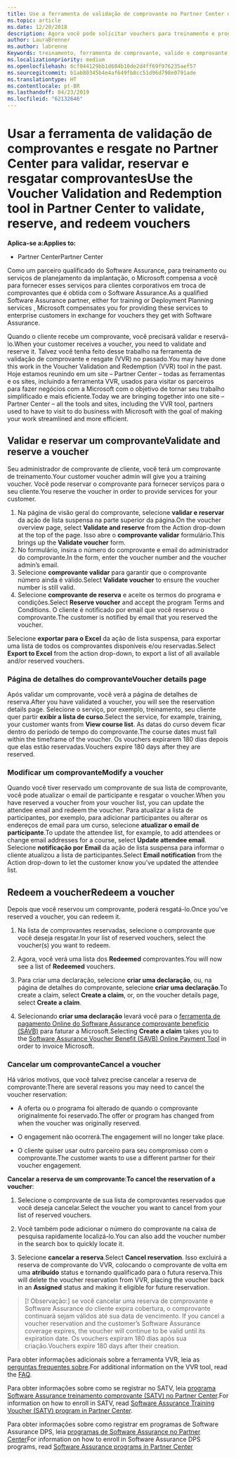 ```yaml
---
title: Use a ferramenta de validação de comprovante no Partner Center de comprovantes de treinamento e outros | Partner Center
ms.topic: article
ms.date: 12/20/2018
description: Agora você pode solicitar vouchers para treinamento e programas de garantia de software no Partner Center
author: LauraBrenner
ms.author: labrenne
Keywords: treinamento, ferramenta de comprovante, valide o comprovante, declarações de garantia de software, DPS, SATV
ms.localizationpriority: medium
ms.openlocfilehash: 6cf844129bb1d684b10de2d4ff69f976235aef57
ms.sourcegitcommit: b1ab80345b4e4af649fb8cc51d96d798e0791ade
ms.translationtype: HT
ms.contentlocale: pt-BR
ms.lasthandoff: 04/23/2019
ms.locfileid: "62132646"
---
```

# <a name="use-the-voucher-validation-and-redemption-tool-in-partner-center-to-validate-reserve-and-redeem-vouchers"></a><span data-ttu-id="ea04e-104">Usar a ferramenta de validação de comprovantes e resgate no Partner Center para validar, reservar e resgatar comprovantes</span><span class="sxs-lookup"><span data-stu-id="ea04e-104">Use the Voucher Validation and Redemption tool in Partner Center to validate, reserve, and redeem vouchers</span></span> 

<span data-ttu-id="ea04e-105">**Aplica-se a:**</span><span class="sxs-lookup"><span data-stu-id="ea04e-105">**Applies to:**</span></span>

- <span data-ttu-id="ea04e-106">Partner Center</span><span class="sxs-lookup"><span data-stu-id="ea04e-106">Partner Center</span></span>

<span data-ttu-id="ea04e-107">Como um parceiro qualificado do Software Assurance, para treinamento ou serviços de planejamento da implantação, o Microsoft compensa a você para fornecer esses serviços para clientes corporativos em troca de comprovantes que é obtida com o Software Assurance.</span><span class="sxs-lookup"><span data-stu-id="ea04e-107">As a qualified Software Assurance partner, either for training or Deployment Planning services , Microsoft compensates you for providing these services to enterprise customers in exchange for vouchers they get with Software Assurance.</span></span>

<span data-ttu-id="ea04e-108">Quando o cliente recebe um comprovante, você precisará validar e reservá-lo.</span><span class="sxs-lookup"><span data-stu-id="ea04e-108">When your customer receives a voucher, you need to validate and reserve it.</span></span> <span data-ttu-id="ea04e-109">Talvez você tenha feito desse trabalho na ferramenta de validação de comprovante e resgate (VVR) no passado.</span><span class="sxs-lookup"><span data-stu-id="ea04e-109">You may have done this work in the Voucher Validation and Redemption (VVR) tool in the past.</span></span> <span data-ttu-id="ea04e-110">Hoje estamos reunindo em um site – Partner Center – todas as ferramentas e os sites, incluindo a ferramenta VVR, usados para visitar os parceiros para fazer negócios com a Microsoft com o objetivo de tornar seu trabalho simplificado e mais eficiente.</span><span class="sxs-lookup"><span data-stu-id="ea04e-110">Today we are bringing together into one site – Partner Center – all the tools and sites, including the VVR tool, partners used to have to visit to do business with Microsoft with the goal of making your work streamlined and more efficient.</span></span>

## <a name="validate-and-reserve-a-voucher"></a><span data-ttu-id="ea04e-111">Validar e reservar um comprovante</span><span class="sxs-lookup"><span data-stu-id="ea04e-111">Validate and reserve a voucher</span></span>

<span data-ttu-id="ea04e-112">Seu administrador de comprovante de cliente, você terá um comprovante de treinamento.</span><span class="sxs-lookup"><span data-stu-id="ea04e-112">Your customer voucher admin will give you a training voucher.</span></span> <span data-ttu-id="ea04e-113">Você pode reservar o comprovante para fornecer serviços para o seu cliente.</span><span class="sxs-lookup"><span data-stu-id="ea04e-113">You reserve the voucher in order to provide services for your customer.</span></span>

1. <span data-ttu-id="ea04e-114">Na página de visão geral do comprovante, selecione **validar e reservar** da ação de lista suspensa na parte superior da página.</span><span class="sxs-lookup"><span data-stu-id="ea04e-114">On the voucher overview page, select **Validate and reserve** from the Action drop-down at the top of the page.</span></span> <span data-ttu-id="ea04e-115">Isso abre o **comprovante validar** formulário.</span><span class="sxs-lookup"><span data-stu-id="ea04e-115">This brings up the **Validate voucher** form.</span></span>
2. <span data-ttu-id="ea04e-116">No formulário, insira o número do comprovante e email do administrador do comprovante.</span><span class="sxs-lookup"><span data-stu-id="ea04e-116">In the form, enter the voucher number and the voucher admin’s email.</span></span>
3. <span data-ttu-id="ea04e-117">Selecione **comprovante validar** para garantir que o comprovante número ainda é válido.</span><span class="sxs-lookup"><span data-stu-id="ea04e-117">Select **Validate voucher** to ensure the voucher number is still valid.</span></span>
4. <span data-ttu-id="ea04e-118">Selecione **comprovante de reserva** e aceite os termos do programa e condições.</span><span class="sxs-lookup"><span data-stu-id="ea04e-118">Select **Reserve voucher** and accept the program Terms and Conditions.</span></span> <span data-ttu-id="ea04e-119">O cliente é notificado por email que você reservou o comprovante.</span><span class="sxs-lookup"><span data-stu-id="ea04e-119">The customer is notified by email that you reserved the voucher.</span></span>

<span data-ttu-id="ea04e-120">Selecione **exportar para o Excel** da ação de lista suspensa, para exportar uma lista de todos os comprovantes disponíveis e/ou reservadas.</span><span class="sxs-lookup"><span data-stu-id="ea04e-120">Select **Export to Excel** from the action drop-down, to export a list of all available and/or reserved vouchers.</span></span>

### <a name="voucher-details-page"></a><span data-ttu-id="ea04e-121">Página de detalhes do comprovante</span><span class="sxs-lookup"><span data-stu-id="ea04e-121">Voucher details page</span></span>

<span data-ttu-id="ea04e-122">Após validar um comprovante, você verá a página de detalhes de reserva.</span><span class="sxs-lookup"><span data-stu-id="ea04e-122">After you have validated a voucher, you will see the reservation details page.</span></span> <span data-ttu-id="ea04e-123">Selecione o serviço, por exemplo, treinamento, seu cliente quer partir **exibir a lista de curso**.</span><span class="sxs-lookup"><span data-stu-id="ea04e-123">Select the service, for example, training, your customer wants from **View course list**.</span></span>
<span data-ttu-id="ea04e-124">As datas do curso devem ficar dentro do período de tempo do comprovante.</span><span class="sxs-lookup"><span data-stu-id="ea04e-124">The course dates must fall within the timeframe of the voucher.</span></span> <span data-ttu-id="ea04e-125">Os vouchers expirarem 180 dias depois que elas estão reservadas.</span><span class="sxs-lookup"><span data-stu-id="ea04e-125">Vouchers expire 180 days after they are reserved.</span></span>

### <a name="modify-a-voucher"></a><span data-ttu-id="ea04e-126">Modificar um comprovante</span><span class="sxs-lookup"><span data-stu-id="ea04e-126">Modify a voucher</span></span>

<span data-ttu-id="ea04e-127">Quando você tiver reservado um comprovante de sua lista de comprovante, você pode atualizar o email de participante e resgatar o voucher.</span><span class="sxs-lookup"><span data-stu-id="ea04e-127">When you have reserved a voucher from your voucher list, you can update the attendee email and redeem the voucher.</span></span> <span data-ttu-id="ea04e-128">Para atualizar a lista de participantes, por exemplo, para adicionar participantes ou alterar os endereços de email para um curso, selecione **atualizar o email de participante**.</span><span class="sxs-lookup"><span data-stu-id="ea04e-128">To update the attendee list, for example, to add attendees or change email addresses for a course, select **Update attendee email**.</span></span> <span data-ttu-id="ea04e-129">Selecione **notificação por Email** da ação de lista suspensa para informar o cliente atualizou a lista de participantes.</span><span class="sxs-lookup"><span data-stu-id="ea04e-129">Select **Email notification** from the Action drop-down to let the customer know you’ve updated the attendee list.</span></span>

## <a name="redeem-a-voucher"></a><span data-ttu-id="ea04e-130">Redeem a voucher</span><span class="sxs-lookup"><span data-stu-id="ea04e-130">Redeem a voucher</span></span>

<span data-ttu-id="ea04e-131">Depois que você reservou um comprovante, poderá resgatá-lo.</span><span class="sxs-lookup"><span data-stu-id="ea04e-131">Once you've reserved a voucher, you can redeem it.</span></span> 

1. <span data-ttu-id="ea04e-132">Na lista de comprovantes reservadas, selecione o comprovante que você deseja resgatar.</span><span class="sxs-lookup"><span data-stu-id="ea04e-132">In your list of reserved vouchers, select the voucher(s) you want to redeem.</span></span> 
2. <span data-ttu-id="ea04e-133">Agora, você verá uma lista dos **Redeemed** comprovantes.</span><span class="sxs-lookup"><span data-stu-id="ea04e-133">You will now see a list of **Redeemed** vouchers.</span></span>

4. <span data-ttu-id="ea04e-134">Para criar uma declaração, selecione **criar uma declaração**, ou, na página de detalhes do comprovante, selecione **criar uma declaração**.</span><span class="sxs-lookup"><span data-stu-id="ea04e-134">To create a claim, select **Create a claim**, or, on the voucher details page, select **Create a claim**.</span></span>

5. <span data-ttu-id="ea04e-135">Selecionando **criar uma declaração** levará você para o [ferramenta de pagamento Online do Software Assurance comprovante benefício (SAVB)](https://planningservices.partners.extranet.microsoft.com/en/Pages/getpaid.aspx) para faturar a Microsoft.</span><span class="sxs-lookup"><span data-stu-id="ea04e-135">Selecting **Create a claim** takes you to the [Software Assurance Voucher Benefit (SAVB) Online Payment Tool](https://planningservices.partners.extranet.microsoft.com/en/Pages/getpaid.aspx) in order to invoice Microsoft.</span></span>


### <a name="cancel-a-voucher"></a><span data-ttu-id="ea04e-136">Cancelar um comprovante</span><span class="sxs-lookup"><span data-stu-id="ea04e-136">Cancel a voucher</span></span>

<span data-ttu-id="ea04e-137">Há vários motivos, que você talvez precise cancelar a reserva de comprovante:</span><span class="sxs-lookup"><span data-stu-id="ea04e-137">There are several reasons you may need to cancel the voucher reservation:</span></span>

- <span data-ttu-id="ea04e-138">A oferta ou o programa foi alterado de quando o comprovante originalmente foi reservado.</span><span class="sxs-lookup"><span data-stu-id="ea04e-138">The offer or program has changed from when the voucher was originally reserved.</span></span>

- <span data-ttu-id="ea04e-139">O engagement não ocorrerá.</span><span class="sxs-lookup"><span data-stu-id="ea04e-139">The engagement will no longer take place.</span></span>

- <span data-ttu-id="ea04e-140">O cliente quiser usar outro parceiro para seu compromisso com o comprovante.</span><span class="sxs-lookup"><span data-stu-id="ea04e-140">The customer wants to use a different partner for their voucher engagement.</span></span>

<span data-ttu-id="ea04e-141">**Cancelar a reserva de um comprovante**:</span><span class="sxs-lookup"><span data-stu-id="ea04e-141">**To cancel the reservation of a voucher**:</span></span>

1. <span data-ttu-id="ea04e-142">Selecione o comprovante de sua lista de comprovantes reservados que você deseja cancelar.</span><span class="sxs-lookup"><span data-stu-id="ea04e-142">Select the voucher you want to cancel from your list of reserved vouchers.</span></span>

2. <span data-ttu-id="ea04e-143">Você também pode adicionar o número do comprovante na caixa de pesquisa rapidamente localizá-lo.</span><span class="sxs-lookup"><span data-stu-id="ea04e-143">You can also add the voucher number in the search box to quickly locate it.</span></span> 

3. <span data-ttu-id="ea04e-144">Selecione **cancelar a reserva**.</span><span class="sxs-lookup"><span data-stu-id="ea04e-144">Select **Cancel reservation**.</span></span> <span data-ttu-id="ea04e-145">Isso excluirá a reserva de comprovante do VVR, colocando o comprovante de volta em uma **atribuído** status e tornando qualificado para o futura reserva.</span><span class="sxs-lookup"><span data-stu-id="ea04e-145">This will delete the voucher reservation from VVR, placing the voucher back in an **Assigned** status and making it eligible for future reservation.</span></span>

>[! Observação:]<span data-ttu-id="ea04e-146"> se você cancelar uma reserva de comprovante e Software Assurance do cliente expira cobertura, o comprovante continuará sejam válidos até sua data de vencimento.</span><span class="sxs-lookup"><span data-stu-id="ea04e-146"> If you cancel a voucher reservation and the customer’s Software Assurance coverage expires, the voucher will continue to be valid until its expiration date.</span></span> <span data-ttu-id="ea04e-147">Os vouchers expiram 180 dias após sua criação.</span><span class="sxs-lookup"><span data-stu-id="ea04e-147">Vouchers expire 180 days after their creation.</span></span>

<span data-ttu-id="ea04e-148">Para obter informações adicionais sobre a ferramenta VVR, leia as [perguntas frequentes sobre](vvr-faq.md).</span><span class="sxs-lookup"><span data-stu-id="ea04e-148">For additional information on the VVR tool, read the [FAQ](vvr-faq.md).</span></span>

<span data-ttu-id="ea04e-149">Para obter informações sobre como se registrar no SATV, leia [programa Software Assurance treinamento comprovante (SATV) no Partner Center](software-assurance-satv.md).</span><span class="sxs-lookup"><span data-stu-id="ea04e-149">For information on how to enroll in SATV, read [Software Assurance Training Voucher (SATV) program in Partner Center](software-assurance-satv.md).</span></span>

<span data-ttu-id="ea04e-150">Para obter informações sobre como registrar em programas de Software Assurance DPS, leia [programas de Software Assurance no Partner Center](software-assurance-dps.md)</span><span class="sxs-lookup"><span data-stu-id="ea04e-150">For information on how to enroll in Software Assurance DPS programs, read [Software Assurance programs in Partner Center](software-assurance-dps.md)</span></span>

